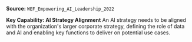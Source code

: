 **Source:** `WEF_Empowering_AI_Leadership_2022`

**Key Capability: AI Strategy Alignment**
An AI strategy needs to be aligned with the organization's larger corporate strategy, defining the role of data and AI and enabling key functions to deliver on potential use cases.
